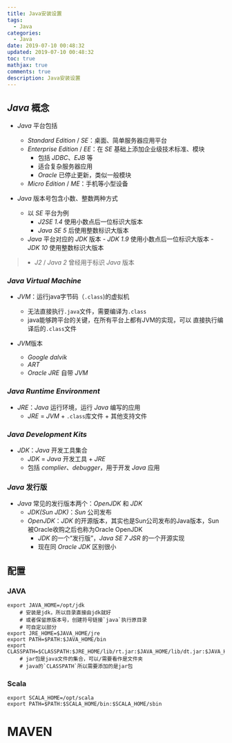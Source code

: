 ```yaml
---
title: Java安装设置
tags:
  - Java
categories:
  - Java
date: 2019-07-10 00:48:32
updated: 2019-07-10 00:48:32
toc: true
mathjax: true
comments: true
description: Java安装设置
---
```


##	*Java* 概念

-	*Java* 平台包括
	-	*Standard Edition* / *SE*：桌面、简单服务器应用平台
	-	*Enterprise Edition* / *EE*：在 *SE* 基础上添加企业级技术标准、模块
		-	包括 *JDBC*、*EJB* 等
		-	适合复杂服务器应用
		-	*Oracle* 已停止更新，类似一般模块
	-	*Micro Edition* / *ME*：手机等小型设备

-	*Java* 版本号包含小数、整数两种方式
	-	以 *SE* 平台为例
		-	*J2SE 1.4* 使用小数点后一位标识大版本
		-	*Java SE 5* 后使用整数标识大版本
	-	 *Java* 平台对应的 *JDK* 版本
		-	*JDK 1.9* 使用小数点后一位标识大版本
		-	*JDK 10* 使用整数标识大版本

> - *J2* / *Java 2* 曾经用于标识 *Java* 版本

###	*Java Virtual Machine*

-	*JVM*：运行java字节码（`.class`)的虚拟机
	-	无法直接执行`.java`文件，需要编译为`.class`
	-	java能够跨平台的关键，在所有平台上都有JVM的实现，可以
		直接执行编译后的`.class`文件

-	*JVM*版本
	-	*Google dalvik*
	-	*ART*
	-	*Oracle JRE* 自带 *JVM*

###	*Java Runtime Environment*

-	*JRE*：*Java* 运行环境，运行 *Java* 编写的应用
	-	*JRE* = *JVM* + `.class`库文件 + 其他支持文件

###	*Java Development Kits*

-	*JDK*：*Java* 开发工具集合
	-	*JDK* = *Java* 开发工具 + *JRE*
	-	包括 *complier*、*debugger*，用于开发 *Java* 应用

###	*Java* 发行版

-	*Java* 常见的发行版本两个：*OpenJDK* 和 *JDK*
	-	*JDK(Sun JDK)*：*Sun* 公司发布
	-	*OpenJDK*：*JDK* 的开源版本，其实也是Sun公司发布的Java版本，Sun被Oracle收购之后也称为Oracle OpenJDK
		-	*JDK* 的一个“发行版”，*Java SE 7 JSR* 的一个开源实现
		-	现在同 *Oracle JDK* 区别很小
##	配置

###	JAVA

```shell
export JAVA_HOME=/opt/jdk
	# 安装是jdk，所以目录直接由jdk就好
	# 或者保留原版本号，创建符号链接`java`执行原目录
	# 可自定以部分
export JRE_HOME=$JAVA_HOME/jre
export PATH=$PATH:$JAVA_HOME/bin
export CLASSPATH=$CLASSPATH:$JRE_HOME/lib/rt.jar:$JAVA_HOME/lib/dt.jar:$JAVA_HOME/lib/tools.jar
	# jar包是java文件的集合，可以/需要看作是文件夹
	# java的`CLASSPATH`所以需要添加的是jar包
```

###	Scala

```shell
export SCALA_HOME=/opt/scala
export PATH=$PATH:$SCALA_HOME/bin:$SCALA_HOME/sbin
```

#	MAVEN



